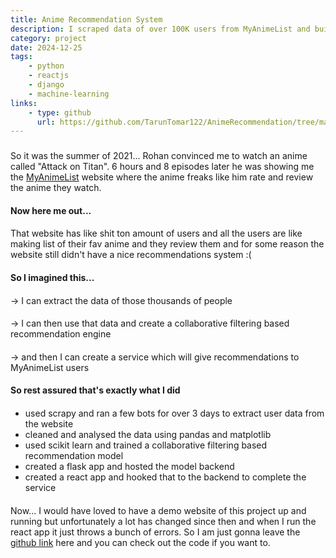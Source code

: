 ```yaml
---
title: Anime Recommendation System
description: I scraped data of over 100K users from MyAnimeList and built a recommendation system using collaborative filtering.
category: project
date: 2024-12-25
tags: 
    - python
    - reactjs
    - django
    - machine-learning
links:
    - type: github
      url: https://github.com/TarunTomar122/AnimeRecommendation/tree/master
---
```


###

So it was the summer of 2021... Rohan convinced me to watch an anime called "Attack on Titan". 6 hours and 8 episodes later he was showing me the [MyAnimeList](https://myanimelist.net/) website where the anime freaks like him rate and review the anime they watch.   
      
####
     
**Now here me out...**

####

That website has like shit ton amount of users and all the users are like making list of their fav anime and they review them and for some reason the website still didn't have a nice recommendations system :(

####

**So I imagined this...**

####

-> I can extract the data of those thousands of people 
####
-> I can then use that data and create a collaborative filtering based recommendation engine 
####
-> and then I can create a service which will give recommendations to MyAnimeList users

####

**So rest assured that's exactly what I did**

####

- used scrapy and ran a few bots for over 3 days to extract user data from the website
- cleaned and analysed the data using pandas and matplotlib
- used scikit learn and trained a collaborative filtering based recommendation model
- created a flask app and hosted the model backend
- created a react app and hooked that to the backend to complete the service

####

Now... I would have loved to have a demo website of this project up and running but unfortunately a lot has changed since then and when I run the react app it just throws a bunch of errors. So I am just gonna leave the [github link](https://github.com/TarunTomar122/AnimeRecommendation/tree/master?tab=readme-ov-file) here and you can check out the code if you want to.